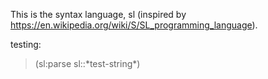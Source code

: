 This is the syntax language, sl (inspired by https://en.wikipedia.org/wiki/S/SL_programming_language).

testing:

> (sl:parse sl::\*test-string\*)
